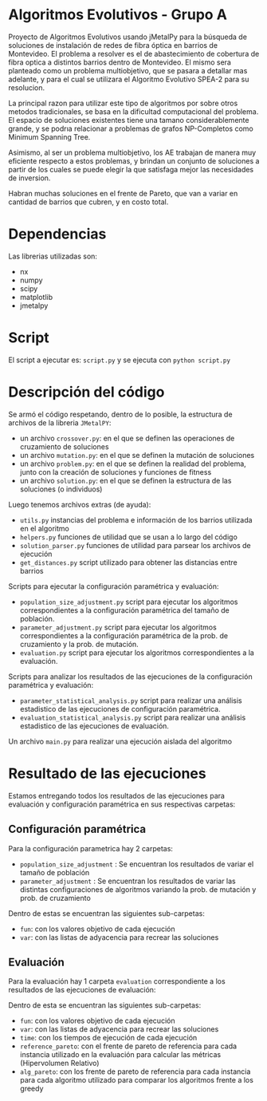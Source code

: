 # Algoritmos Evolutivos - Grupo A
Proyecto de Algoritmos Evolutivos usando jMetalPy para la búsqueda de soluciones de instalación de redes de fibra óptica en barrios de Montevideo.
El problema a resolver es el de abastecimiento de cobertura de fibra optica a distintos barrios dentro de Montevideo. El mismo sera planteado como un problema multiobjetivo, que se pasara a detallar mas adelante, y para el cual se utilizara el Algoritmo Evolutivo SPEA-2 para su resolucion.

La principal razon para utilizar este tipo de algoritmos por sobre otros metodos tradicionales, se basa en la dificultad computacional del problema. El espacio de soluciones existentes tiene una tamano considerablemente grande, y se podrıa relacionar a problemas de grafos NP-Completos como Minimum Spanning Tree.

Asimismo, al ser un problema multiobjetivo, los AE trabajan de manera muy eficiente respecto a estos problemas, y brindan un conjunto de soluciones a partir de los cuales se puede elegir la que satisfaga mejor las necesidades de inversion.

Habran muchas soluciones en el frente de Pareto, que van a variar en cantidad de barrios que cubren, y en costo total.

# Dependencias
Las librerias utilizadas son:
- nx
- numpy
- scipy
- matplotlib
- jmetalpy

# Script
El script a ejecutar es: `script.py` y se ejecuta con `python script.py`

# Descripción del código
Se armó el código respetando, dentro de lo posible, la estructura de archivos de la libreria `JMetalPY`:
- un archivo `crossover.py`: en el que se definen las operaciones de cruzamiento de soluciones
- un archivo `mutation.py`: en el que se definen la mutación de soluciones
- un archivo `problem.py`: en el que se definen la realidad del problema, junto con la creación de soluciones y funciones de fitness
- un archivo `solution.py`: en el que se definen la estructura de las soluciones (o individuos)

Luego tenemos archivos extras (de ayuda):
- `utils.py` instancias del problema e información de los barrios utilizada en el algoritmo
- `helpers.py` funciones de utilidad que se usan a lo largo del código
- `solution_parser.py` funciones de utilidad para parsear los archivos de ejecución
- `get_distances.py` script utilizado para obtener las distancias entre barrios

Scripts para ejecutar la configuración paramétrica y evaluación:
- `population_size_adjustment.py` script para ejecutar los algoritmos correspondientes a la configuración paramétrica del tamaño de población.
- `parameter_adjustment.py` script para ejecutar los algoritmos correspondientes a la configuración paramétrica de la prob. de cruzamiento y la prob. de mutación.
- `evaluation.py` script para ejecutar los algoritmos correspondientes a la evaluación.

Scripts para analizar los resultados de las ejecuciones de la configuración paramétrica y evaluación:
- `parameter_statistical_analysis.py` script para realizar una análisis estadistico de las ejecuciones de configuración paramétrica.
- `evaluation_statistical_analysis.py` script para realizar una análisis estadistico de las ejecuciones de evaluación.

Un archivo `main.py` para realizar una ejecución aislada del algoritmo

# Resultado de las ejecuciones
Estamos entregando todos los resultados de las ejecuciones para evaluación y configuración paramétrica en sus respectivas carpetas:

## Configuración paramétrica
Para la configuración parametrica hay 2 carpetas:
- `population_size_adjustment` : Se encuentran los resultados de variar el tamaño de población
- `parameter_adjustment` : Se encuentran los resultados de variar las distintas configuraciones de algoritmos variando la prob. de mutación y prob. de cruzamiento

Dentro de estas se encuentran las siguientes sub-carpetas:
- `fun`: con los valores objetivo de cada ejecución
- `var`: con las listas de adyacencia para recrear las soluciones

## Evaluación
Para la evaluación hay 1 carpeta `evaluation` correspondiente a los resultados de las ejecuciones de evaluación:

Dentro de esta se encuentran las siguientes sub-carpetas:
- `fun`: con los valores objetivo de cada ejecución
- `var`: con las listas de adyacencia para recrear las soluciones
- `time`: con los tiempos de ejecución de cada ejecución
- `reference_pareto`: con el frente de pareto de referencia para cada instancia utilizado en la evaluación para calcular las métricas (Hipervolumen Relativo)
- `alg_pareto`: con los frente de pareto de referencia para cada instancia para cada algoritmo utilizado para comparar los algoritmos frente a los greedy
